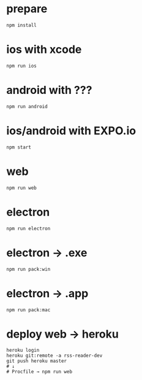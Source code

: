 # prepare
```
npm install
```
# ios with xcode
```
npm run ios
```
# android with ???
```
npm run android
```
# ios/android with EXPO.io
```
npm start
```
# web
```
npm run web
```
# electron
```
npm run electron
```
# electron → .exe
```
npm run pack:win
```
# electron → .app
```
npm run pack:mac
```
# deploy web → heroku
```
heroku login
heroku git:remote -a rss-reader-dev
git push heroku master
# ↓
# Procfile → npm run web
```